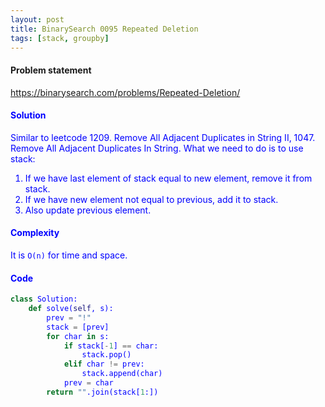 ```yaml
---
layout: post
title: BinarySearch 0095 Repeated Deletion
tags: [stack, groupby]
---
```


#### Problem statement

<a href="https://binarysearch.com/problems/Repeated-Deletion/"> <font color = blue>https://binarysearch.com/problems/Repeated-Deletion/

#### Solution
Similar to leetcode 1209. Remove All Adjacent Duplicates in String II, 1047. Remove All Adjacent Duplicates In String. What we need to do is to use stack:
1. If we have last element of stack equal to new element, remove it from stack.
2. If we have new element not equal to previous, add it to stack.
3. Also update previous element.

#### Complexity
It is `O(n)` for time and space.

#### Code
```python
class Solution:
    def solve(self, s):
        prev = "!"
        stack = [prev]
        for char in s:
            if stack[-1] == char:
                stack.pop()
            elif char != prev:
                stack.append(char)
            prev = char
        return "".join(stack[1:])
```
